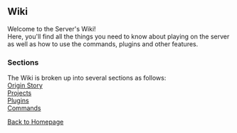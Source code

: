 <link rel="stylesheet" href="assets/css/light-darkmode.css">

## **Wiki**  

Welcome to the Server's Wiki!  
Here, you'll find all the things you need to know about playing on the server as well as how to use the commands, plugins and other features.  

### Sections  

The Wiki is broken up into several sections as follows:  
[Origin Story](/MinecraftServer/wiki/origin-story)  
[Projects](/MinecraftServer/wiki/projects)  
[Plugins](/MinecraftServer/wiki/plugins)  
[Commands](/MinecraftServer/wiki/commands)  


[Back to Homepage](/MinecraftServer)
